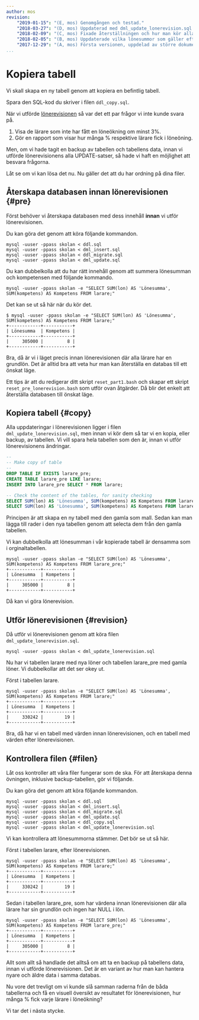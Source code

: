 ```yaml
---
author: mos
revision:
    "2019-01-15": "(E, mos) Genomgången och testad."
    "2018-03-27": "(D, mos) Uppdaterad med dml_update_lonerevision.sql."
    "2018-02-09": "(C, mos) Fixade återställningen och hur man kör alla filerna i sekvens."
    "2018-02-05": "(B, mos) Uppdaterade vilka lönesummor som gäller efter olika steg, fix #63."
    "2017-12-29": "(A, mos) Första versionen, uppdelad av större dokument."
...
```

Kopiera tabell
==================================

Vi skall skapa en ny tabell genom att kopiera en befintlig tabell.

Spara den SQL-kod du skriver i filen `ddl_copy.sql`.

När vi utförde [lönerevisionen](./../uppdatera-varden-lonerevision#ej) så var det ett par frågor vi inte kunde svara på.

1. Visa de lärare som inte har fått en löneökning om minst 3%.
1. Gör en rapport som visar hur många % respektive lärare fick i löneöning.

Men, om vi hade tagit en backup av tabellen och tabellens data, innan vi utförde lönerevisionens alla UPDATE-satser, så hade vi haft en möjlighet att besvara frågorna.

Låt se om vi kan lösa det nu. Nu gäller det att du har ordning på dina filer.



Återskapa databasen innan lönerevisionen {#pre}
----------------------------------

Först behöver vi återskapa databasen med dess innehåll **innan** vi utför lönerevisionen.

Du kan göra det genom att köra följande kommandon.

```text
mysql -uuser -ppass skolan < ddl.sql
mysql -uuser -ppass skolan < dml_insert.sql
mysql -uuser -ppass skolan < ddl_migrate.sql
mysql -uuser -ppass skolan < dml_update.sql
```

Du kan dubbelkolla att du har rätt innehåll genom att summera lönesumman och kompetensen med följande kommando.

```text
mysql -uuser -ppass skolan -e "SELECT SUM(lon) AS 'Lönesumma', SUM(kompetens) AS Kompetens FROM larare;"
```

Det kan se ut så här när du kör det.

```text
$ mysql -uuser -ppass skolan -e "SELECT SUM(lon) AS 'Lönesumma', SUM(kompetens) AS Kompetens FROM larare;"
+------------+-----------+
| Lönesumma  | Kompetens |
+------------+-----------+
|     305000 |         8 |
+------------+-----------+
```

Bra, då är vi i läget precis innan lönerevisionen där alla lärare har en grundlön. Det är alltid bra att veta hur man kan återställa en databas till ett önskat läge.

Ett tips är att du redigerar ditt skript `reset_part1.bash` och skapar ett skript `reset_pre_lonerevision.bash` som utför ovan åtgärder. Då blir det enkelt att återställa databasen till önskat läge.



Kopiera tabell {#copy}
----------------------------------

Alla uppdateringar i lönerevisionen ligger i filen `dml_update_lonerevision.sql`, men innan vi kör dem så tar vi en kopia, eller backup, av tabellen. Vi vill spara hela tabellen som den är, innan vi utför lönerevisionens ändringar.

```sql
--
-- Make copy of table
--
DROP TABLE IF EXISTS larare_pre;
CREATE TABLE larare_pre LIKE larare;
INSERT INTO larare_pre SELECT * FROM larare;

-- Check the content of the tables, for sanity checking
SELECT SUM(lon) AS 'Lönesumma', SUM(kompetens) AS Kompetens FROM larare;
SELECT SUM(lon) AS 'Lönesumma', SUM(kompetens) AS Kompetens FROM larare_pre;
```

Principen är att skapa en ny tabell med den gamla som mall. Sedan kan man lägga till rader i den nya tabellen genom att selecta dem från den gamla tabellen.

Vi kan dubbelkolla att lönesumman i vår kopierade tabell är densamma som i orginaltabellen.

```text
mysql -uuser -ppass skolan -e "SELECT SUM(lon) AS 'Lönesumma', SUM(kompetens) AS Kompetens FROM larare_pre;"
+------------+-----------+
| Lönesumma  | Kompetens |
+------------+-----------+
|     305000 |         8 |
+------------+-----------+
```

Då kan vi göra lönerevision.



Utför lönerevisionen {#revision}
----------------------------------

Då utför vi lönerevisionen genom att köra filen `dml_update_lonerevision.sql`.

```text
mysql -uuser -ppass skolan < dml_update_lonerevision.sql
```

Nu har vi tabellen larare med nya löner och tabellen larare_pre med gamla löner. Vi dubbelkollar att det ser okey ut.

Först i tabellen larare.

```text
mysql -uuser -ppass skolan -e "SELECT SUM(lon) AS 'Lönesumma', SUM(kompetens) AS Kompetens FROM larare;"
+------------+-----------+
| Lönesumma  | Kompetens |
+------------+-----------+
|     330242 |        19 |
+------------+-----------+
```

Bra, då har vi en tabell med värden innan lönerevisionen, och en tabell med värden efter lönerevisionen.



Kontrollera filen {#filen}
----------------------------------

Låt oss kontroller att våra filer fungerar som de ska. För att återskapa denna övningen, inklusive backup-tabellen, gör vi följande.

Du kan göra det genom att köra följande kommandon.

```text
mysql -uuser -ppass skolan < ddl.sql
mysql -uuser -ppass skolan < dml_insert.sql
mysql -uuser -ppass skolan < ddl_migrate.sql
mysql -uuser -ppass skolan < dml_update.sql
mysql -uuser -ppass skolan < ddl_copy.sql
mysql -uuser -ppass skolan < dml_update_lonerevision.sql
```

Vi kan kontrollera att lönesummorna stämmer. Det bör se ut så här.

Först i tabellen larare, efter lönerevisionen.

```text
mysql -uuser -ppass skolan -e "SELECT SUM(lon) AS 'Lönesumma', SUM(kompetens) AS Kompetens FROM larare;"
+------------+-----------+
| Lönesumma  | Kompetens |
+------------+-----------+
|     330242 |        19 |
+------------+-----------+
```

Sedan i tabellen larare_pre, som har värdena innan lönerevisionen där alla lärare har sin grundlön och ingen har NULL i lön.

```text
mysql -uuser -ppass skolan -e "SELECT SUM(lon) AS 'Lönesumma', SUM(kompetens) AS Kompetens FROM larare_pre;"
+------------+-----------+
| Lönesumma  | Kompetens |
+------------+-----------+
|     305000 |         8 |
+------------+-----------+
```

Allt som allt så handlade det alltså om att ta en backup på tabellens data, innan vi utförde lönerevisionen. Det är en variant av hur man kan hantera nyare och äldre data i samma databas.

Nu vore det trevligt om vi kunde slå samman raderna från de båda tabellerna och få en visuell översikt av resultatet för lönerevisionen, hur många % fick varje lärare i löneökning?

Vi tar det i nästa stycke.
